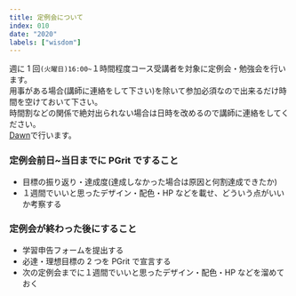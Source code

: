 ```yaml
---
title: 定例会について
index: 010
date: "2020"
labels: ["wisdom"]
---
```


週に 1 回`(火曜日)16:00~`１時間程度コース受講者を対象に定例会・勉強会を行います。  
用事がある場合(講師に連絡をして下さい)を除いて参加必須なので出来るだけ時間を空けておいて下さい。  
時間割などの関係で絶対出られない場合は日時を改めるので講師に連絡をしてください。  
[Dawn](https://dev.dawn.4nonome.com/729fd91a-0e17-4ad0-a108-77362b0963c9/signin)で行います。

### 定例会前日~当日までに PGrit ですること

- 目標の振り返り・達成度(達成しなかった場合は原因と何割達成できたか)
- １週間でいいと思ったデザイン・配色・HP などを載せ、どういう点がいいか考察する

### 定例会が終わった後にすること

- 学習申告フォームを提出する
- 必達・理想目標の 2 つを PGrit で宣言する
- 次の定例会までに１週間でいいと思ったデザイン・配色・HP などを溜めておく
